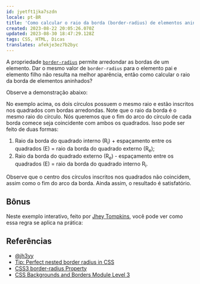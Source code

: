```yaml
---
id: jyetft1jka7szdn
locale: pt-BR
title: 'Como calcular o raio da borda (border-radius) de elementos aninhados'
created: 2023-08-22 20:05:26.070Z
updated: 2023-08-30 18:47:29.128Z
tags: CSS, HTML, Dicas
translates: afekje3ez7b2byc
---
```

A propriedade [`border-radius`](https://developer.mozilla.org/en-US/docs/Web/CSS/border-radius) permite arredondar as bordas de um elemento. Dar o mesmo valor de `border-radius` para o elemento pai e elemento filho não resulta na melhor aparência, então como calcular o raio da borda de elementos aninhados?

Observe a demonstração abaixo:

<CodePen id="ExGaRJY" />

No exemplo acima, os dois círculos possuem o mesmo raio e estão inscritos nos quadrados com bordas arredondas. Note que o raio da borda é o mesmo raio do círculo. Nós queremos que o fim do arco do círculo de cada borda comece seja coincidente com ambos os quadrados. Isso pode ser feito de duas formas:

1. Raio da borda do quadrado interno (R<sub>i</sub>) + espaçamento entre os quadrados (E) = raio da borda do quadrado externo (R<sub>e</sub>);
2. Raio da borda do quadrado externo (R<sub>e</sub>) - espaçamento entre os quadrados (E) = raio da borda do quadrado interno R<sub>i</sub>.

Observe que o centro dos círculos inscritos nos quadrados não coincidem, assim como o fim do arco da borda. Ainda assim, o resultado é satisfatório.

## Bônus

Neste exemplo interativo, feito por [Jhey Tompkins](https://jhey.dev/), você pode ver como essa regra se aplica na prática:

<CodePen user="jh3y" id="KKrYaxx" />

## Referências

- [@jh3yy](https://twitter.com/jh3yy/status/1688542283602231296)
- [Tip: Perfect nested border radius in CSS](https://www.30secondsofcode.org/css/s/nested-border-radius/)
- [CSS3 border-radius Property](https://www.w3schools.com/cssref/css3_pr_border-radius.asp)
- [CSS Backgrounds and Borders Module Level 3](https://www.w3.org/TR/css-backgrounds-3/#corners)

